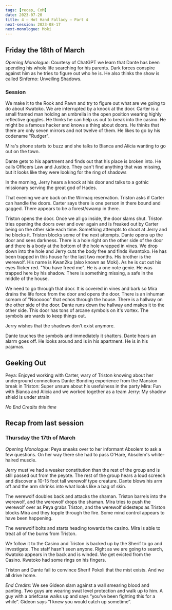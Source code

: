 ```yaml
---
tags: [recap, CoM]
date: 2023-07-20
title: 4 – Hot Hand Fallacy – Part 4
next-session: 2023-08-17
next-monologue: Moki
---
```

## Friday the 18th of March
*Opening Monologue*: Courtesy of ChatGPT we learn that Dante has been spending his whole life searching for his parents. Dark forces conspire against him as he tries to figure out who he is. He also thinks the show is called Sinferno: Unveiling Shadows.

### Session
We make it to the Rook and Pawn and try to figure out what are we going to do about Kwatoko. We are interrupted by a knock at the door. Carter is a small framed man holding an umbrella in the open position wearing highly reflective goggles. He thinks he can help us out to break into the casino. He might be a famous hacker and knows a thing about doors. He thinks that there are only seven mirrors and not twelve of them. He likes to go by his codename "Rudger".

Mira's phone starts to buzz and she talks to Bianca and Alicia wanting to go out on the town.

Dante gets to his apartment and finds out that his place is broken into. He calls Officers Law and Justice. They can't find anything that was missing, but it looks like they were looking for the ring of shadows

In the morning, Jerry hears a knock at his door and talks to a gothic missionary serving the great god of Hades.

That evening we are back on the Wirmaq reservation. Triston asks if Carter can handle the doors. Carter says there is one person in there bound and gagged. There appears to be a forest/swamp in there.

Triston opens the door. Once we all go inside, the door slams shut. Triston tries opening the doors over and over again and is freaked out by Carter being on the other side each time. Something attempts to shoot at Jerry and he blocks it. Triston blocks some of the next attempts. Dante opens up the door and sees darkness. There is a hole right on the other side of the door and there is a body at the bottom of the hole wrapped in vines. We drop down into the hole and Jerry cuts the body free and finds Kwantoko. He has been trapped in this house for the last two months. His brother is the werewolf. His name is Kwan2ku (also known as Moki). As he is cut out his eyes flicker red. "You have freed me". He is a one note genie. He was trapped here by his shadow. There is something missing, a safe in the middle of the house.

We need to go through that door. It is covered in vines and bark so Mira drains the life force from the door and opens the door. There is an inhuman scream of "Noooooo" that echos through the house.  There is a hallway on the other side of the door. Dante runs down the hallway and makes it to the other side. This door has tons of arcane symbols on it's vortex. The symbols are wards to keep things out.

Jerry wishes that the shadows don't exist anymore.

Dante touches the symbols and immediately it shatters. Dante hears an alarm goes off. He looks around and is in his apartment. He is in his pajamas.

## Geeking Out
Peya: Enjoyed working with Carter, wary of Triston knowing about her underground connections
Dante: Bonding experience from the Mansion break in
Triston: Super unsure about his usefulness in the party
Mira: Fun with Bianca and Alicia and we worked together as a team
Jerry: My shadow shield is under strain

*No End Credits this time*

## Recap from last session
### Thursday the 17th of March
*Opening Monologue*: Peya sneaks over to her informant Absolem to ask a few questions. On her way there she had to pass O'Hare, Absolem's white-haired muscle.

Jerry must've had a weaker constitution than the rest of the group and is still passed out from the peyote. The rest of the group hears a loud screech and discover a 10-15 foot tall werewolf type creature. Dante blows his arm off and the arm shrinks into what looks like a bag of skin.

The werewolf doubles back and attacks the shaman. Triston barrels into the werewolf, and the werewolf drops the shaman. Mira tries to push the werewolf over as Peya grabs Triston, and the werewolf sidesteps as Triston blocks Mira and they topple through the fire. Some mind control appears to have been happening.

The werewolf bolts and starts heading towards the casino. Mira is able to treat all of the burns from Triston.

We follow it to the Casino and Triston is backed up by the Sherif to go and investigate. The staff hasn't seen anyone. Right as we are going to search, Kwatoko appears in the back and is winded. We get evicted from the Casino. Kwatoko had some rings on his fingers.

Triston and Dante fail to convince Sherif Pokoli that the mist exists. And we all drive home.

*End Credits*: We see Gideon slam against a wall smearing blood and panting. Two guys are wearing swat level protection and walk up to him. A guy with a briefcase walks up and says “you’ve been fighting this for a while”. Gideon says “I knew you would catch up sometime”.